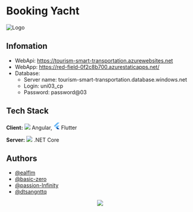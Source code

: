 
# Booking Yacht

![Logo](https://github.com/ealflm/tools/blob/main/Booking%20Yacht.png?raw=true)

## Infomation

- WebApi: https://tourism-smart-transportation.azurewebsites.net
- WebApp: https://red-field-0f2c8b700.azurestaticapps.net/
- Database: 
    + Server name: tourism-smart-transportation.database.windows.net
    + Login: uni03_cp
    + Password: password@03


## Tech Stack

**Client:**  <img src="https://avatars.githubusercontent.com/u/139426?s=200&v=4" height="20"> Angular, <img src="https://raw.githubusercontent.com/dnfield/flutter_svg/7d374d7107561cbd906d7c0ca26fef02cc01e7c8/example/assets/flutter_logo.svg?sanitize=true" height="20"> Flutter

**Server:** <img src="https://github.com/ealflm/tools/blob/main/dot-net-core-7.png?raw=true" height="20"> .NET Core

  
## Authors

- [@ealflm](https://www.github.com/ealflm)
- [@basic-zero](https://www.github.com/basic-zero)
- [@passion-Infinity](https://www.github.com/passion-Infinity)
- [@dtsangnttq](https://www.github.com/dtsangnttq)


<p align="center">
<img src="https://octodex.github.com/images/surftocat.png" width="400">
</p>
